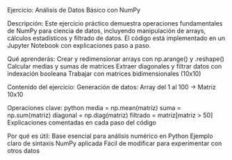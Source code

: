 Ejercicio: Análisis de Datos Básico con NumPy

Descripción:
Este ejercicio práctico demuestra operaciones fundamentales de NumPy para ciencia de datos, incluyendo manipulación de arrays, cálculos estadísticos y filtrado de datos. El código está implementado en un Jupyter Notebook con explicaciones paso a paso.

Qué aprenderás:
Crear y redimensionar arrays con np.arange() y .reshape()
Calcular medias y sumas de matrices
Extraer diagonales y filtrar datos con indexación booleana
Trabajar con matrices bidimensionales (10x10)


Contenido del ejercicio:
Generación de datos: Array del 1 al 100 → Matriz 10x10

Operaciones clave:
python
media = np.mean(matriz)
suma = np.sum(matriz)
diagonal = np.diag(matriz)
filtrado = matriz[matriz > 50]
Explicaciones comentadas en cada paso del código

 Por qué es útil:
Base esencial para análisis numérico en Python
Ejemplo claro de sintaxis NumPy aplicada
Fácil de modificar para experimentar con otros datos
